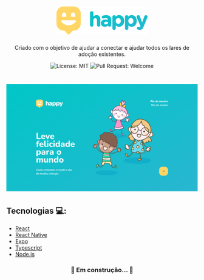 <h1 align="center">
  <img src=".github/Logo.png" alt="happy" title="happy" />
</h1>

<p align="center">
  Criado com o objetivo de ajudar a conectar e ajudar todos os lares de adoção existentes.
</p>

<p align="center">
  <img alt="License: MIT" src="https://img.shields.io/github/license/martinsgabriel1956/happy?style=for-the-badge" />
  <img alt="Pull Request: Welcome" src="https://img.shields.io/static/v1?label=PRs&message=welcome&color=15C3D6&labelColor=4E4E4E&style=for-the-badge" />
</p>

<h1 align="center">
  <img src=".github/banner.png" alt="happy" />
</h1>

## Tecnologias :computer::

<ul>
  <li>
    <a href="https://pt-br.reactjs.org/">React</a>
  </li>

  <li>
     <a href="https://reactnative.dev/">React Native</a>
  </li>

  <li>
     <a href="https://expo.io/">Expo</a>
  </li>

  <li>
     <a href="https://www.typescriptlang.org/">Typescript</a>
  </li>
  
  <li>
     <a href="https://nodejs.org/en/">Node.js</a>
  </li>
</ul>

  <h3 align="center"> 
	  🚧  Em construção...  🚧
  </h4>
